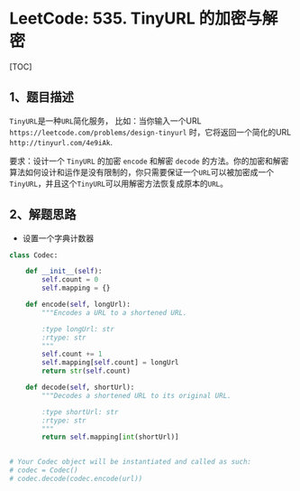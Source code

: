 # LeetCode: 535. TinyURL 的加密与解密

[TOC]

## 1、题目描述

`TinyURL`是一种`URL`简化服务， 比如：当你输入一个URL `https://leetcode.com/problems/design-tinyurl` 时，它将返回一个简化的URL `http://tinyurl.com/4e9iAk`.

要求：设计一个 `TinyURL` 的加密 `encode` 和解密 `decode` 的方法。你的加密和解密算法如何设计和运作是没有限制的，你只需要保证一个`URL`可以被加密成一个`TinyURL`，并且这个`TinyURL`可以用解密方法恢复成原本的`URL`。

## 2、解题思路

- 设置一个字典计数器

```python
class Codec:

    def __init__(self):
        self.count = 0
        self.mapping = {}

    def encode(self, longUrl):
        """Encodes a URL to a shortened URL.

        :type longUrl: str
        :rtype: str
        """
        self.count += 1
        self.mapping[self.count] = longUrl
        return str(self.count)

    def decode(self, shortUrl):
        """Decodes a shortened URL to its original URL.

        :type shortUrl: str
        :rtype: str
        """
        return self.mapping[int(shortUrl)]
        

# Your Codec object will be instantiated and called as such:
# codec = Codec()
# codec.decode(codec.encode(url))
```



